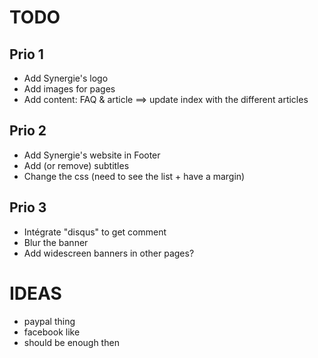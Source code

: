 # TODO

## Prio 1

- Add Synergie's logo
- Add images for pages
- Add content: FAQ & article ==> update index with the different articles

## Prio 2

- Add Synergie's website in Footer
- Add (or remove) subtitles
- Change the css (need to see the list + have a margin)

## Prio 3

- Intégrate "disqus" to get comment
- Blur the banner
- Add widescreen banners in other pages?


# IDEAS

- paypal thing
- facebook like
- should be enough then
